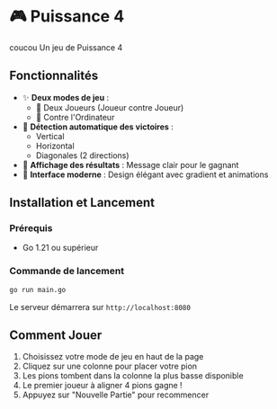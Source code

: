 # 🎮 Puissance 4 
coucou 
Un jeu de Puissance 4 

## Fonctionnalités

- ✨ **Deux modes de jeu** :
  - 🤝 Deux Joueurs (Joueur contre Joueur)
  - 🤖 Contre l'Ordinateur 
- 🎯 **Détection automatique des victoires** :
  - Vertical
  - Horizontal
  - Diagonales (2 directions)
- 🎉 **Affichage des résultats** : Message clair pour le gagnant
- 🎨 **Interface moderne** : Design élégant avec gradient et animations

## Installation et Lancement

### Prérequis
- Go 1.21 ou supérieur

### Commande de lancement

```bash
go run main.go
```

Le serveur démarrera sur `http://localhost:8080`

## Comment Jouer

1. Choisissez votre mode de jeu en haut de la page
2. Cliquez sur une colonne pour placer votre pion
3. Les pions tombent dans la colonne la plus basse disponible
4. Le premier joueur à aligner 4 pions gagne !
5. Appuyez sur "Nouvelle Partie" pour recommencer




